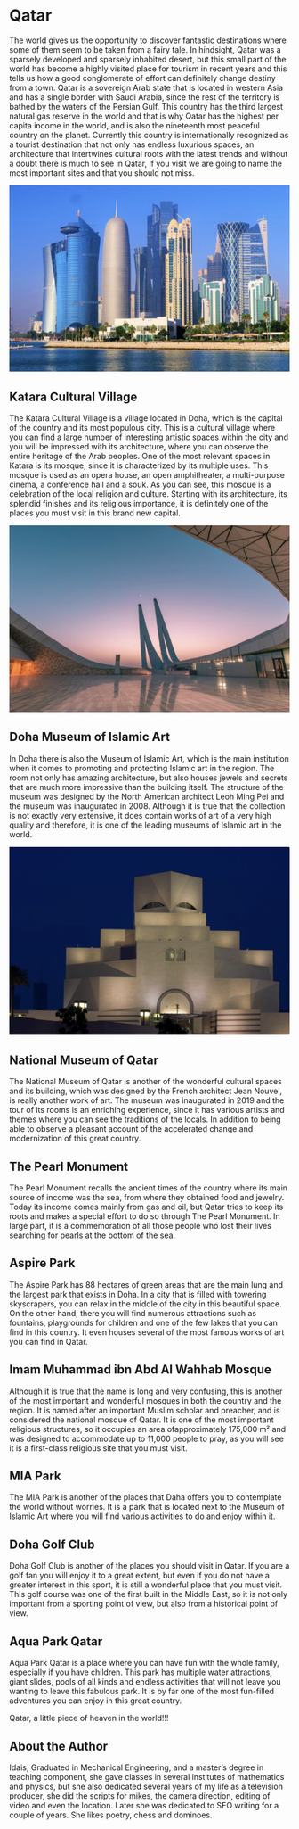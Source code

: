 # Qatar

The world gives us the opportunity to discover fantastic destinations where some of them seem to be taken from a fairy tale. In hindsight, Qatar was a sparsely developed and sparsely inhabited desert, but this small part of the world has become a highly visited place for tourism in recent years and this tells us how a good conglomerate of effort can definitely change destiny from a town.
Qatar is a sovereign Arab state that is located in western Asia and has a single border with Saudi Arabia, since the rest of the territory is bathed by the waters of the Persian Gulf. This country has the third largest natural gas reserve in the world and that is why Qatar has the highest per capita income in the world, and is also the nineteenth most peaceful country on the planet.
Currently this country is internationally recognized as a tourist destination that not only has endless luxurious spaces, an architecture that intertwines cultural roots with the latest trends and without a doubt there is much to see in Qatar, if you visit we are going to name the most important sites and that you should not miss.

![Qatar](_static/images/qatar/qatar.png)

## Katara Cultural Village

The Katara Cultural Village is a village located in Doha, which is the capital of the country and its most populous city. This is a cultural village where you can find a large number of interesting artistic spaces within the city and you will be impressed with its architecture, where you can observe the entire heritage of the Arab peoples. One of the most relevant spaces in Katara is its mosque, since it is characterized by its multiple uses. This mosque is used as an opera house, an open amphitheater, a multi-purpose cinema, a conference hall and a souk. As you can see, this mosque is a celebration of the local religion and culture. Starting with its architecture, its splendid finishes and its religious importance, it is definitely one of the places you must visit in this brand new capital.

![Katara cultural village](_static/images/qatar/katara-cultural-village.png)

## Doha Museum of Islamic Art

In Doha there is also the Museum of Islamic Art, which is the main institution when it comes to promoting and protecting Islamic art in the region. The room not only has amazing architecture, but also houses jewels and secrets that are much more impressive than the building itself. The structure of the museum was designed by the North American architect Leoh Ming Pei and the museum was inaugurated in 2008. Although it is true that the collection is not exactly very extensive, it does contain works of art of a very high quality and therefore, it is one of the leading museums of Islamic art in the world.

![Doha museum](_static/images/qatar/doha-museum.png)

## National Museum of Qatar

The National Museum of Qatar is another of the wonderful cultural spaces and its building, which was designed by the French architect Jean Nouvel, is really another work of art. The museum was inaugurated in 2019 and the tour of its rooms is an enriching experience, since it has various artists and themes where you can see the traditions of the locals. In addition to being able to observe a pleasant account of the accelerated change and modernization of this great country.

## The Pearl Monument

The Pearl Monument recalls the ancient times of the country where its main source of income was the sea, from where they obtained food and jewelry. Today its income comes mainly from gas and oil, but Qatar tries to keep its roots and makes a special effort to do so through The Pearl Monument. In large part, it is a commemoration of all those people who lost their lives searching for pearls at the bottom of the sea.

## Aspire Park

The Aspire Park has 88 hectares of green areas that are the main lung and the largest park that exists in Doha. In a city that is filled with towering skyscrapers, you can relax in the middle of the city in this beautiful space. On the other hand, there you will find numerous attractions such as fountains, playgrounds for children and one of the few lakes that you can find in this country. It even houses several of the most famous works of art you can find in Qatar.

## Imam Muhammad ibn Abd Al Wahhab Mosque

Although it is true that the name is long and very confusing, this is another of the most important and wonderful mosques in both the country and the region. It is named after an important Muslim scholar and preacher, and is considered the national mosque of Qatar. It is one of the most important religious structures, so it occupies an area of ​​approximately 175,000 m² and was designed to accommodate up to 11,000 people to pray, as you will see it is a first-class religious site that you must visit.

## MIA Park

The MIA Park is another of the places that Daha offers you to contemplate the world without worries. It is a park that is located next to the Museum of Islamic Art where you will find various activities to do and enjoy within it.

## Doha Golf Club

Doha Golf Club is another of the places you should visit in Qatar. If you are a golf fan you will enjoy it to a great extent, but even if you do not have a greater interest in this sport, it is still a wonderful place that you must visit. This golf course was one of the first built in the Middle East, so it is not only important from a sporting point of view, but also from a historical point of view.

## Aqua Park Qatar

Aqua Park Qatar is a place where you can have fun with the whole family, especially if you have children. This park has multiple water attractions, giant slides, pools of all kinds and endless activities that will not leave you wanting to leave this fabulous park. It is by far one of the most fun-filled adventures you can enjoy in this great country.

Qatar, a little piece of heaven in the world!!!

## About the Author

Idais, Graduated in Mechanical Engineering, and a master’s degree in teaching component, she gave classes in several institutes of mathematics and physics, but she also dedicated several years of my life as a television producer, she did the scripts for mikes, the camera direction, editing of video and even the location. Later she was dedicated to SEO writing for a couple of years. She likes poetry, chess and dominoes.
